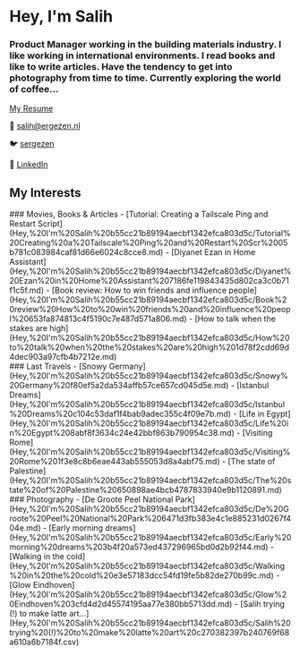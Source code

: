 # Hey, I'm Salih

### Product Manager working in the building materials industry. I like working in international environments. I read books and like to write articles. Have the tendency to get into photography from time to time. Currently exploring the world of coffee...

[My Resume](Hey,%20I'm%20Salih%20b55cc21b89194aecbf1342efca803d5c/My%20Resume%205c0c14e1a92d4ffbb4114257b45afbc4.md)

📧 [salih@ergezen.nl](mailto:salih@ergezen.nl) 

🐦 [sergezen](https://twitter.com/sergezen)

🔗 [LinkedIn](https://www.linkedin.com/in/salih-ergezen)

## My Interests

<div class="interests-grid">
  <div>
    ### Movies, Books & Articles
    - [Tutorial: Creating a Tailscale Ping and Restart Script](Hey,%20I'm%20Salih%20b55cc21b89194aecbf1342efca803d5c/Tutorial%20Creating%20a%20Tailscale%20Ping%20and%20Restart%20Scr%2005b781c083984caf81d66e6024c8cce8.md)
    - [Diyanet Ezan in Home Assistant](Hey,%20I'm%20Salih%20b55cc21b89194aecbf1342efca803d5c/Diyanet%20Ezan%20in%20Home%20Assistant%207186fe119843435d802ca3c0b71f1c5f.md)
    - [Book review: How to win friends and influence people](Hey,%20I'm%20Salih%20b55cc21b89194aecbf1342efca803d5c/Book%20review%20How%20to%20win%20friends%20and%20influence%20peopl%20653fa874813c4f5190c7e487d571a806.md)
    - [How to talk when the stakes are high](Hey,%20I'm%20Salih%20b55cc21b89194aecbf1342efca803d5c/How%20to%20talk%20when%20the%20stakes%20are%20high%201d78f2cdd69d4dec903a97cfb4b7212e.md)
  </div>
  
  <div>
    ### Last Travels
    - [Snowy Germany](Hey,%20I'm%20Salih%20b55cc21b89194aecbf1342efca803d5c/Snowy%20Germany%20f80ef5a2da534affb57ce657cd045d5e.md)
    - [Istanbul Dreams](Hey,%20I'm%20Salih%20b55cc21b89194aecbf1342efca803d5c/Istanbul%20Dreams%20c104c53daf1f4bab9adec355c4f09e7b.md)
    - [Life in Egypt](Hey,%20I'm%20Salih%20b55cc21b89194aecbf1342efca803d5c/Life%20in%20Egypt%208abf8f3634c24e42bbf863b790954c38.md)
    - [Visiting Rome](Hey,%20I'm%20Salih%20b55cc21b89194aecbf1342efca803d5c/Visiting%20Rome%201f3e8c8b6eae443ab555053d8a4abf75.md)
    - [The state of Palestine](Hey,%20I'm%20Salih%20b55cc21b89194aecbf1342efca803d5c/The%20state%20of%20Palestine%20650898ae4bcb4787833940e9b1120891.md)
  </div>
  
  <div>
    ### Photography
    - [De Groote Peel National Park](Hey,%20I'm%20Salih%20b55cc21b89194aecbf1342efca803d5c/De%20Groote%20Peel%20National%20Park%206471d3fb383e4c1e885231d0267f404e.md)
    - [Early morning dreams](Hey,%20I'm%20Salih%20b55cc21b89194aecbf1342efca803d5c/Early%20morning%20dreams%203b4f20a573ed437296965bd0d2b92f44.md)
    - [Walking in the cold](Hey,%20I'm%20Salih%20b55cc21b89194aecbf1342efca803d5c/Walking%20in%20the%20cold%20e3e57183dcc54fd19fe5b82de270b99c.md)
    - [Glow Eindhoven](Hey,%20I'm%20Salih%20b55cc21b89194aecbf1342efca803d5c/Glow%20Eindhoven%203cfd4d2d45574195aa77e380bb5713dd.md)
    - [Salih trying (!) to make latte art...](Hey,%20I'm%20Salih%20b55cc21b89194aecbf1342efca803d5c/Salih%20trying%20(!)%20to%20make%20latte%20art%20c270382397b240769f68a610a6b7184f.csv)
  </div>
</div>
